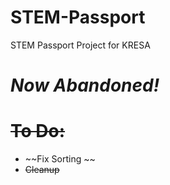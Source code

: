 # STEM-Passport
STEM Passport Project for KRESA

# **_Now Abandoned!_**
# ~~To Do:~~
- ~~Fix Sorting ~~
- ~~Cleanup~~
